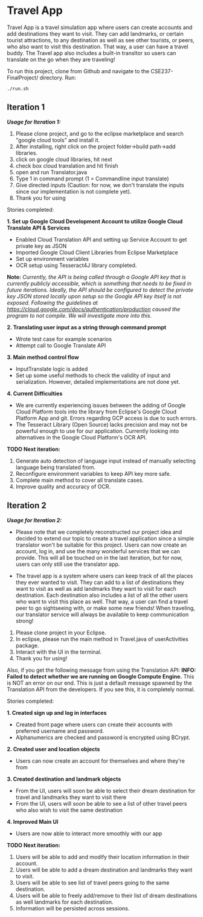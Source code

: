 # Travel App

Travel App is a travel simulation app where users can create accounts and add destinations they want to visit. They can add landmarks, or certain tourist attractions, to any destination as well as see other tourists, or peers, who also want to visit this destination. That way, a user can have a travel buddy. The Travel app also includes a built-in transltor so users can translate on the go when they are traveling!

To run this project, clone from Github and navigate to the CSE237-FinalProject/ directory. Run:

```
./run.sh
```

## Iteration 1

***Usage for Iteration 1:***
1. Please clone project, and go to the eclipse marketplace and search "google cloud tools" and install it.
2. After installing, right click on the project folder->build path->add libraries.
3. click on google cloud libraries, hit next
4. check box cloud translation and hit finish
5. open and run Translator.java
6. Type 1 in command prompt (1 = Commandline input translate)
7. Give directed inputs (Caution: for now, we don't translate the inputs since our implementation is not complete yet). 
8. Thank you for using


Stories completed:

**1. Set up Google Cloud Development Account to utilize Google Cloud Translate API & Services**
  - Enabled Cloud Translation API and setting up Service Account to get private key as JSON 
  - Imported Google Cloud Client Libraries from Eclipse Marketplace
  - Set up environment variables
  - OCR setup using Tesseract4J library completed.
  
  **Note:** *Currently, the API is being called through a Google API key that is currently publicly accessible, which is something that needs to be fixed in future iterations. Ideally, the API should be configured to detect the private key JSON stored locally upon setup so the Google API key itself is not exposed. Following the guidelines at https://cloud.google.com/docs/authentication/production caused the program to not compile. We will investigate more into this.*
  
**2. Translating user input as a string through command prompt**
  - Wrote test case for example scenarios
  - Attempt call to Google Translate API

**3. Main method control flow**
  - InputTranslate logic is added
  - Set up some useful methods to check the validity of input and serialization. However, detailed implementations are not done yet. 

**4. Current Difficulties**
  - We are currently experiencing issues between the adding of Google Cloud Platform tools into the library from Eclipse's Google Cloud Platform App and git. Errors regarding GCP access is due to such errors. 
  - The Tesseract Library (Open Source) lacks precision and may not be powerful enough to use for our application. Currently looking into alternatives in the Google Cloud Platform's OCR API.

**TODO Next iteration:**
1. Generate auto detection of language input instead of manually selecting language being translated from. 
2. Reconfigure environment variables to keep API key more safe.
3. Complete main method to cover all translate cases. 
4. Improve quality and accuracy of OCR.



## Iteration 2

***Usage for Iteration 2:***
* Please note that we completely reconstructed our project idea and decided to extend our topic to create a travel application since a simple translator won't be suitable for this project. Users can now create an account, log in, and use the many wonderful services that we can provide. This will all be touched on in the last iteration, but for now, users can only still use the translator app.

* The travel app is a system where users can keep track of all the places they ever wanted to visit. They can add to a list of destinations they want to visit as well as add landmarks they want to visit for each destination. Each destination also includes a list of all the other users who want to visit this place as well. That way, a user can find a travel peer to go sightseeing with, or make some new friends! When traveling, our translator service will always be available to keep communication strong!

1. Please clone project in your Eclipse. 
2. In eclipse, please run the main method in Travel.java of userActivities package. 
3. Interact with the UI in the terminal.
4. Thank you for using!

Also, if you get the following message from using the Translation API:
****INFO: Failed to detect whether we are running on Google Compute Engine.****
This is NOT an error on our end. This is just a default message spawned by the Translation API from the developers. If you see this, it is completely normal.


Stories completed:

**1. Created sign up and log in interfaces**
 - Created front page where users can create their accounts with preferred username and password.
 - Alphanumerics are checked and password is encrypted using BCrypt.

**2. Created user and location objects**
 - Users can now create an account for themselves and where they're from

**3. Created destination and landmark objects**
 - From the UI, users will soon be able to select their dream destination for travel and landmarks they want to visit there
 - From the UI, users will soon be able to see a list of other travel peers who also wish to visit the same destination
 
**4. Improved Main UI**
 - Users are now able to interact more smoothly with our app


**TODO Next iteration:**
1. Users will be able to add and modify their location information in their account.
2. Users will be able to add a dream destination and landmarks they want to visit.
3. Users will be able to see list of travel peers going to the same destination.
4. Users will be able to freely add/remove to their list of dream destinations as well landmarks for each destination.
5. Information will be persisted across sessions.
